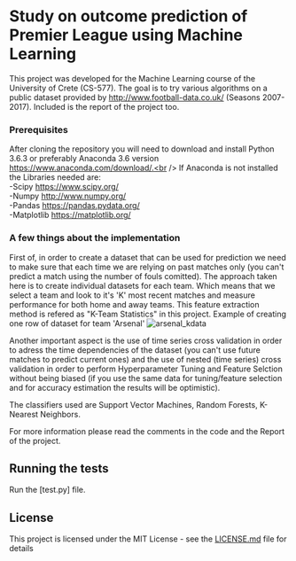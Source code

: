 # Study on outcome prediction of Premier League using Machine Learning

This project was developed for the Machine Learning course of the University of Crete (CS-577). The goal is to try various algorithms on a public dataset provided by http://www.football-data.co.uk/ (Seasons 2007-2017).
Included is the report of the project too.



### Prerequisites

After cloning the repository you will need to download and install Python 3.6.3 or preferably Anaconda 3.6 version https://www.anaconda.com/download/.<br /> If Anaconda is not installed the Libraries needed are: <br />
-Scipy https://www.scipy.org/ <br />
-Numpy http://www.numpy.org/ <br />
-Pandas https://pandas.pydata.org/ <br />
-Matplotlib https://matplotlib.org/ <br />


### A few things about the implementation

First of, in order to create a dataset that can be used for prediction we need to make sure that each time we are relying on past matches only (you can't predict a match using the number of fouls comitted). The approach taken here is to create
individual datasets for each team. Which means that we select a team and look to it's 'K' most recent matches and measure performance for both home and away teams. This feature extraction method is refered as "K-Team Statistics" in this project.
Example of creating one row of dataset for team 'Arsenal'
![arsenal_kdata](https://user-images.githubusercontent.com/36821727/36682778-ab6561fa-1b24-11e8-9439-1ac63515a156.png)


Another important aspect is the use of time series cross validation in order to adress the time dependencies of the dataset (you can't use future matches to predict current ones) and the use of nested (time series) cross validation in order to perform Hyperparameter Tuning and Feature Selction without being biased (if you use the same data for tuning/feature selection and for accuracy estimation the results will be optimistic).

The classifiers used are Support Vector Machines, Random Forests, K-Nearest Neighbors.

For more information please read the comments in the code and the Report of the project.

## Running the tests

Run the [test.py] file.


## License

This project is licensed under the MIT License - see the [LICENSE.md](LICENSE.md) file for details


